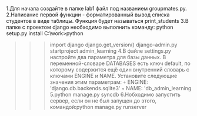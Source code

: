   1.Для начала создайте в  папке lab1 файл под названием groupmates.py. 
  2.Написание первой функции - форматированный вывод списка студентов в виде таблицы. Функция будет называться print_students
  3.В папке с проектом django необходимо выполнить команду: python setup.py install
C:\work>python
>>>
>>> import django
>>> django.get_version()
django-admin.py startproject admin_learning
  4.В файле settings.py настройте два параметра для базы данных. В переменной-словаре DATABASES есть ключ default, по которому
содержится ещё один внутренний словарь с ключами ENGINE и NAME.
Установите следующие значения этим параметрам:
◦ ENGINE: 'django.db.backends.sqlite3'
◦ NAME: 'db_admin_learning
  5.python manage.py syncdb
  6.Нобходимо запустить сервер, если он не был запущен до этого, командой:python manage.py runserver
